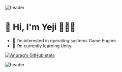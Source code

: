 ![header](https://capsule-render.vercel.app/api?type=soft&color=auto&height=15&section=header&text=)


# 👋 Hi, I'm Yeji  👨🏻‍💻
- 👀 I’m interested in operating systems Game Engine.
- 🌱 I’m currently learning Unity.

<!---
ellen310/ellen310 is a ✨ special ✨ repository because its `README.md` (this file) appears on your GitHub profile.
You can click the Preview link to take a look at your changes.
--->
<!--뱃지들 넣기
# Skills
--->

[![Anurag's GitHub stats](https://github-readme-stats.vercel.app/api?username=ellen310)](https://github.com/anuraghazra/github-readme-stats)

![header](https://capsule-render.vercel.app/api?type=soft&color=auto&height=15&section=header&text=)
